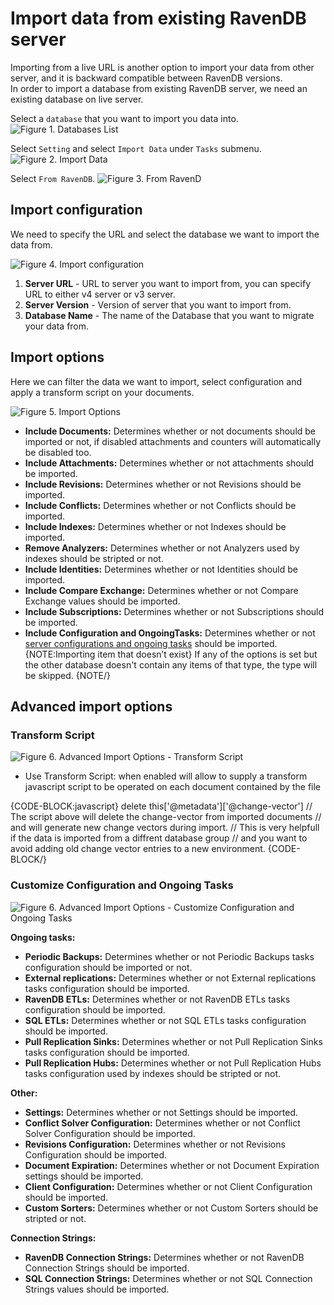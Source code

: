 ﻿# Import data from existing RavenDB server

Importing from a live URL is another option to import your data from other server, and it is backward compatible between RavenDB versions.  
In order to import a database from existing RavenDB server, we need an existing database on live server.

Select a `database` that you want to import you data into.
![Figure 1. Databases List](images/import-from-ravendb-db-list.png "Databases List")

Select `Setting` and select `Import Data` under `Tasks` submenu.
![Figure 2. Import Data](images/import-from-ravendb-import-data.png "Import Data")

Select `From RavenDB`.
![Figure 3. From RavenD](images/import-from-ravendb-from-ravendb.png "From RavenDB")

## Import configuration

We need to specify the URL and select the database we want to import the data from.

![Figure 4. Import configuration](images/import-from-ravendb-configuration.png "Import Configuration")

1. **Server URL** - URL to server you want to import from, you can specify URL to either v4 server or v3 server.
2. **Server Version** - Version of server that you want to import from.
3. **Database Name** - The name of the Database that you want to migrate your data from.

## Import options 

Here we can filter the data we want to import, select configuration and apply a transform script on your documents.

![Figure 5. Import Options](images/import-from-ravendb-options.png "Import Options")

- **Include Documents:** Determines whether or not documents should be imported or not, if disabled attachments and counters will automatically be disabled too. 
- **Include Attachments:** Determines whether or not attachments should be imported. 
- **Include Revisions:** Determines whether or not Revisions should be imported.
- **Include Conflicts:** Determines whether or not Conflicts should be imported.
- **Include Indexes:** Determines whether or not Indexes should be imported. 
- **Remove Analyzers:** Determines whether or not Analyzers used by indexes should be stripted or not. 
- **Include Identities:** Determines whether or not Identities should be imported.
- **Include Compare Exchange:** Determines whether or not Compare Exchange values should be imported.
- **Include Subscriptions:** Determines whether or not Subscriptions should be imported.
- **Include Configuration and OngoingTasks:** Determines whether or not [server configurations and ongoing tasks](#customize-configuration-and-ongoing-tasks) should be imported.
{NOTE:Importing item that doesn’t exist}
If any of the options is set but the other database doesn't contain any items of that type, the type will be skipped.
{NOTE/}

## Advanced import options

### Transform Script

![Figure 6. Advanced Import Options - Transform Script](images/import-from-ravendb-advanced-transform-script.png "Advanced Import Options - Transform Script")

- Use Transform Script: when enabled will allow to supply a transform javascript script to be operated on each document contained by the file

{CODE-BLOCK:javascript}
delete this['@metadata']['@change-vector']
// The script above will delete the change-vector from imported documents
// and will generate new change vectors during import. 
// This is very helpfull if the data is imported from a diffrent database group
// and you want to avoid adding old change vector entries to a new environment. 
{CODE-BLOCK/}

### Customize Configuration and Ongoing Tasks

![Figure 6. Advanced Import Options - Customize Configuration and Ongoing Tasks](images/import-from-ravendb-advanced-configuration-ongoing-tasks.png "Advanced Import Options - Customize Configuration and Ongoing Tasks")

**Ongoing tasks:**

- **Periodic Backups:** Determines whether or not Periodic Backups tasks configuration should be imported or not. 
- **External replications:** Determines whether or not External replications tasks configuration should be imported. 
- **RavenDB ETLs:** Determines whether or not RavenDB ETLs tasks configuration should be imported.
- **SQL ETLs:** Determines whether or not SQL ETLs tasks configuration should be imported.
- **Pull Replication Sinks:** Determines whether or not Pull Replication Sinks tasks configuration should be imported. 
- **Pull Replication Hubs:** Determines whether or not Pull Replication Hubs tasks configuration used by indexes should be stripted or not. 

**Other:**

- **Settings:** Determines whether or not Settings should be imported.
- **Conflict Solver Configuration:** Determines whether or not Conflict Solver Configuration should be imported.
- **Revisions Configuration:** Determines whether or not Revisions Configuration should be imported.
- **Document Expiration:** Determines whether or not Document Expiration settings should be imported.
- **Client Configuration:** Determines whether or not Client Configuration should be imported. 
- **Custom Sorters:** Determines whether or not Custom Sorters should be stripted or not. 

**Connection Strings:**

- **RavenDB Connection Strings:** Determines whether or not RavenDB Connection Strings should be imported.
- **SQL Connection Strings:** Determines whether or not SQL Connection Strings values should be imported.
